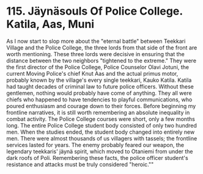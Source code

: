 


    
# 115. Jäynäsouls Of Police College. Katila, Aas, Muni

As I now start to slop more about the "eternal battle" between Teekkari Village and the Police College, the three lords from that side of the front are worth mentioning. These three lords were decisive in ensuring that the distance between the two neighbors "tightened to the extreme." They were the first director of the Police College, Police Counselor Olavi Jotuni, the current Moving Police's chief Knut Aas and the actual primus motor, probably known by the village's every single teekkari, Kauko Katila. Katila had taught decades of criminal law to future police officers. Without these gentlemen, nothing would probably have come of anything. They all were chiefs who happened to have tendencies to playful communications, who poured enthusiasm and courage down to their forces. Before beginning my frontline narratives, it is still worth remembering an absolute inequality in combat activity. The Police College courses were short, only a few months long. The entire Police College student body consisted of only two hundred men. When the studies ended, the student body changed into entirely new men. There were almost thousands of us villagers with tassels; the frontline services lasted for years. The enemy probably feared our weapon, the legendary teekkaris' jäynä spirit, which moved to Otaniemi from under the dark roofs of Poli. Remembering these facts, the police officer student's resistance and attacks must be truly considered "heroic.""
